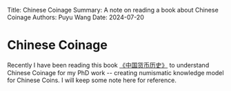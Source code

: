 Title:   Chinese Coinage
Summary: A note on reading a book about Chinese Coinage
Authors: Puyu Wang
Date:    2024-07-20
# Chinese Coinage
Recently I have been reading this book [《中国货币历史》](https://www.google.co.uk/books/edition/%E4%B8%AD%E5%9B%BD%E8%B4%A7%E5%B8%81%E5%8F%B2_%E6%A0%A1%E8%AE%A2%E7%89%88/BBNZEAAAQBAJ?hl=en&gbpv=0) to understand Chinese Coinage for my PhD work -- creating numismatic knowledge model for Chinese Coins. 
I will keep some note here for reference. 

